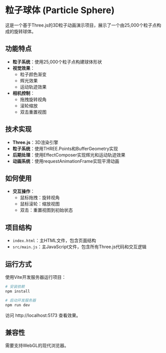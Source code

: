 # 粒子球体 (Particle Sphere)

这是一个基于Three.js的3D粒子动画演示项目，展示了一个由25,000个粒子点构成的旋转球体。

## 功能特点

- **粒子系统**：使用25,000个粒子点构建球体形状
- **视觉效果**：
  - 粒子颜色渐变
  - 辉光效果
  - 运动轨迹效果
- **相机控制**：
  - 拖拽旋转视角
  - 滚轮缩放
  - 双击重置视图

## 技术实现

- **Three.js**：3D渲染引擎
- **粒子系统**：使用THREE.Points和BufferGeometry实现
- **后期处理**：使用EffectComposer实现辉光和运动轨迹效果
- **动画系统**：使用requestAnimationFrame实现平滑动画

## 如何使用

- **交互操作**：
  - 鼠标拖拽：旋转视角
  - 鼠标滚轮：缩放视图
  - 双击：重置视图到初始状态

## 项目结构

- `index.html`：主HTML文件，包含页面结构
- `src/main.js`：主JavaScript文件，包含所有Three.js代码和交互逻辑

## 运行方式

使用Vite开发服务器运行项目：

```bash
# 安装依赖
npm install

# 启动开发服务器
npm run dev
```

访问 http://localhost:5173 查看效果。

## 兼容性

需要支持WebGL的现代浏览器。
